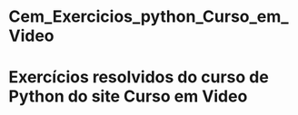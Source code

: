 # Cem_Exercicios_python_Curso_em_Video

# Exercícios resolvidos do curso de Python do site Curso em Video
